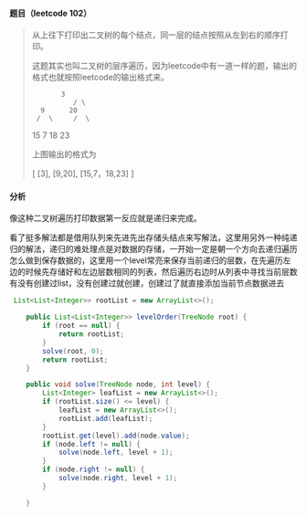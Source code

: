 #### 题目（leetcode 102）

>从上往下打印出二叉树的每个结点，同一层的结点按照从左到右的顺序打印。
>
>这题其实也叫二叉树的层序遍历，因为leetcode中有一道一样的题，输出的格式也就按照leetcode的输出格式来。
>
>   		 3
>   			/ \
>  		9      20
>      /  \     /  \
>    15   7 18	23
>
>上图输出的格式为
>
>[
>  [3],
>  [9,20],
>  [15,7，18,23]
>]
>
>

#### 分析

像这种二叉树遍历打印数据第一反应就是递归来完成。

看了挺多解法都是借用队列来先进先出存储头结点来写解法，这里用另外一种纯递归的解法，递归的难处理点是对数据的存储，一开始一定是朝一个方向去递归遍历怎么做到保存数据的，这里用一个level常亮来保存当前递归的层数，在先遍历左边的时候先存储好和左边层数相同的列表，然后遍历右边时从列表中寻找当前层数有没有创建过list，没有创建过就创建，创建过了就直接添加当前节点数据进去





```java
 List<List<Integer>> rootList = new ArrayList<>();

    public List<List<Integer>> levelOrder(TreeNode root) {
        if (root == null) {
            return rootList;
        }
        solve(root, 0);
        return rootList;
    }

    public void solve(TreeNode node, int level) {
        List<Integer> leafList = new ArrayList<>();
        if (rootList.size() <= level) {
            leafList = new ArrayList<>();
            rootList.add(leafList);
        }
        rootList.get(level).add(node.value);
        if (node.left != null) {
            solve(node.left, level + 1);
        }
        if (node.right != null) {
            solve(node.right, level + 1);
        }

    }
```

